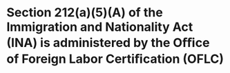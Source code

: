 # Section 212(a)(5)(A) of the Immigration and Nationality Act (INA) is administered by the Oﬃce of Foreign Labor Certiﬁcation (OFLC)